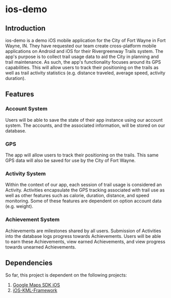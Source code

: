 # ios-demo

## Introduction

ios-demo is a demo iOS mobile application for the City of Fort Wayne in Fort Wayne, IN. They have requested
our team create cross-platform mobile applications on Android and iOS for their Rivergreenway Trails system. 
The app's purpose is to collect trail usage data to aid the City in planning and trail maintenance. As such,
the app's functionality focuses around its GPS capabilities. This will allow users to track their positioning
on the trails as well as trail activity statistics (e.g. distance traveled, average speed, activity duration).

## Features

### Account System

Users will be able to save the state of their app instance using our account system. The accounts, and the
associated information, will be stored on our database. 

### GPS

The app will allow users to track their positioning on the trails. This same GPS data will also be saved for
use by the City of Fort Wayne.

### Activity System

Within the context of our app, each session of trail usage is considered an Activity. Activities encapsulate
the GPS tracking associated with trail use as well as other features such as calorie, duration, distance, and 
speed monitoring. Some of these features are dependent on option account data (e.g. weight).

### Achievement System

Achievements are milestones shared by all users. Submission of Activities into the database logs progress towards
Achievements. Users will be able to earn these Achievements, view earned Achievements, and view progress towards
unearned Achievements.

## Dependencies

So far, this project is dependent on the following projects:

1. [Google Maps SDK iOS](https://developers.google.com/maps/documentation/ios-sdk/?hl=en)
2. [iOS-KML-Framework](https://github.com/FLCLjp/iOS-KML-Framework)
